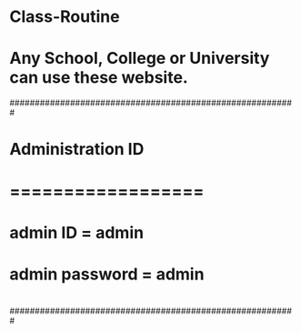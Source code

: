 # Class-Routine
# Any School, College or University can use these website.



#########################################################
#														#
#														#
#														#
#			Administration ID 							#
#			================== 							#		
#			admin ID = admin          					#               
#			admin password = admin 						#	
#														#
#														#
#														#
#														#
#########################################################